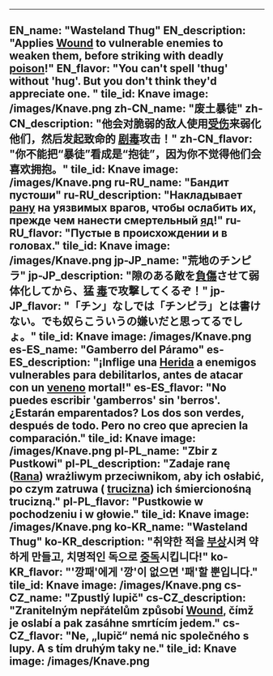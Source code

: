 ---

EN_name: "Wasteland Thug"
EN_description: "Applies <u>Wound</u> to vulnerable enemies to weaken them, before striking with deadly  <u>poison</u>!"
EN_flavor: "You can't spell 'thug' without 'hug'. But you don't think they'd appreciate one.
"
tile_id: Knave
image: /images/Knave.png
zh-CN_name: "废土暴徒"
zh-CN_description: "他会对脆弱的敌人使用<u>受伤</u>来弱化他们，然后发起致命的 <u>剧毒</u>攻击！"
zh-CN_flavor: "你不能把“暴徒”看成是“抱徒”，因为你不觉得他们会喜欢拥抱。"
tile_id: Knave
image: /images/Knave.png
ru-RU_name: "Бандит пустоши"
ru-RU_description: "Накладывает <u>рану</u> на уязвимых врагов, чтобы ослабить их, прежде чем нанести смертельный  <u>яд</u>!"
ru-RU_flavor: "Пустые в происхождении и в головах."
tile_id: Knave
image: /images/Knave.png
jp-JP_name: "荒地のチンピラ"
jp-JP_description: "隙のある敵を<u>負傷</u>させて弱体化してから、猛 <u>毒</u>で攻撃してくるぞ！"
jp-JP_flavor: "「チン」なしでは「チンピラ」とは書けない。でも奴らこういうの嫌いだと思ってるでしょ。"
tile_id: Knave
image: /images/Knave.png
es-ES_name: "Gamberro del Páramo"
es-ES_description: "¡Inflige una <u>Herida</u> a enemigos vulnerables para debilitarlos, antes de atacar con un  <u>veneno</u> mortal!"
es-ES_flavor: "No puedes escribir 'gamberros' sin 'berros'. ¿Estarán emparentados? Los dos son verdes, después de todo. Pero no creo que aprecien la comparación."
tile_id: Knave
image: /images/Knave.png
pl-PL_name: "Zbir z Pustkowi"
pl-PL_description: "Zadaje ranę (<u>Rana</u>) wrażliwym przeciwnikom, aby ich osłabić, po czym zatruwa ( <u>trucizna</u>) ich śmiercionośną trucizną."
pl-PL_flavor: "Pustkowie w pochodzeniu i w głowie."
tile_id: Knave
image: /images/Knave.png
ko-KR_name: "Wasteland Thug"
ko-KR_description: "취약한 적을 <u>부상</u>시켜 약하게 만들고, 치명적인 독으로  <u>중독</u>시킵니다!"
ko-KR_flavor: "'깡패'에게 '깡'이 없으면 '패'할 뿐입니다."
tile_id: Knave
image: /images/Knave.png
cs-CZ_name: "Zpustlý lupič"
cs-CZ_description: "Zranitelným nepřátelům způsobí <u>Wound</u>, čímž je oslabí a pak zasáhne smrtícím jedem."
cs-CZ_flavor: "Ne, „lupič“ nemá nic společného s lupy. A s tím druhým taky ne."
tile_id: Knave
image: /images/Knave.png
---
